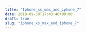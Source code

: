 ```yaml
---
title: "Iphone_xs_max_and_iphone_7"
date: 2018-09-30T17:43:40+09:00
draft: true
slug: "iphone_xs_max_and_iphone_7"
---
```

